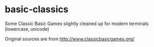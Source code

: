 # basic-classics

Some Classic Basic Games slightly cleaned up for modern terminals (lowercase, unicode)

Original sources are from http://www.classicbasicgames.org/
